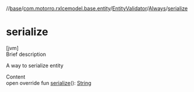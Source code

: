 //[base](../../../index.md)/[com.motorro.rxlcemodel.base.entity](../../index.md)/[EntityValidator](../index.md)/[Always](index.md)/[serialize](serialize.md)



# serialize  
[jvm]  
Brief description  


A way to serialize entity

  
Content  
open override fun [serialize](serialize.md)(): [String](https://kotlinlang.org/api/latest/jvm/stdlib/kotlin/-string/index.html)  



